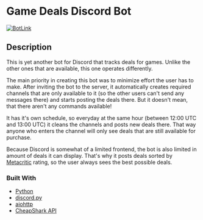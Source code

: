 # Game Deals Discord Bot

[![BotLink](https://img.shields.io/badge/Discord-Invite%20bot%20to%20your%20server-blue?style=plastic&logo=discord)](https://discord.com/api/oauth2/authorize?client_id=773196224975077437&permissions=268445728&scope=bot)

## Description

This is yet another bot for Discord that tracks deals for games. Unlike the other ones that are available, this one operates differently.

The main priority in creating this bot was to minimize effort the user has to make. After inviting the bot to the server, it automatically creates required channels that are only available to it (so the other users can't send any messages there) and starts posting the deals there. But it doesn't mean, that there aren't any commands available!

It has it's own schedule, so everyday at the same hour (between 12:00 UTC and 13:00 UTC) it cleans the channels and posts new deals there. That way anyone who enters the channel will only see deals that are still available for purchase.

Because Discord is somewhat of a limited frontend, the bot is also limited in amount of deals it can display. That's why it posts deals sorted by [Metacritic](https://www.metacritic.com) rating, so the user always sees the best possible deals.

### Built With
* [Python](https://www.python.org)
* [discord.py](https://pypi.org/project/discord.py)
* [aiohttp](https://pypi.org/project/aiohttp)
* [CheapShark API](https://apidocs.cheapshark.com)
